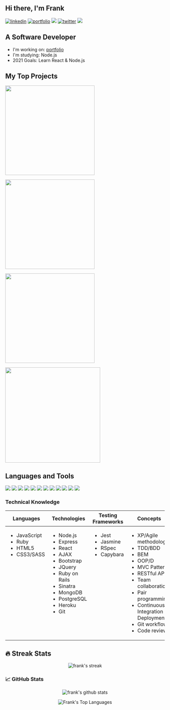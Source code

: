 ## Hi there, I'm Frank

<div align="left">
 <a href="https://www.linkedin.com/in/frank-mckenna-769b1815a/">
    <img alt="linkedin" title="My LinkedIn Page" src="https://img.shields.io/badge/LinkedIn-0077B5?style=for-the-badge&logo=linkedin&logoColor=white"></a>
     <a href="https://codepen.io/frankeez/details/PoNLopK">
    <img alt="portfolio" title="My Portfolio" src="https://img.shields.io/badge/Portfolio-3b5998?style=for-the-badge&logo=google-chrome&logoColor=1F222A"></a>
 <a href="mailto:frankmckenna@rocketmail.com">
  <img src="https://img.shields.io/badge/Email-%23D14836?style=for-the-badge&logo=gmail&logoColor=white"/></a>
  <a href="https://twitter.com/Frank60110202">
    <img alt="twitter" title="My Twitter" src="https://img.shields.io/badge/twitter-0A0A0A?style=for-the-badge&logo=twitter&logoColor=white"></a>
     <a href="https://www.codewars.com/users/frankmckenna2">
    <img src="https://img.shields.io/badge/CodeWars-%23AD2C27?style=for-the-badge&logo=codewars&logoColor=white"/></a>
 </div>
 
 ## A Software Developer
 
 - I'm working on: [portfolio](https://codepen.io/frankeez/details/PoNLopK)
 - I'm studying: Node.js
 - 2021 Goals: Learn React & Node.js

## My Top Projects

<p align ='left'>
  <a href ='https://github.com/frank-mck/bowling-challenge'><img width="282" src ="https://github-readme-stats.vercel.app/api/pin/?username=frank-mck&repo=bowling-challenge&show_icons=false&count_private=true&theme=react&hide_border=true&bg_color=1F222A"></a>

  <a href ='https://github.com/frank-mck/chitter-challenge'><img width="282" src ="https://github-readme-stats.vercel.app/api/pin/?username=frank-mck&repo=chitter-challenge&show_icons=false&count_private=true&theme=react&hide_border=true&bg_color=1F222A"></a>

 <a href ='https://github.com/frank-mck/bank-tech-test-js'><img width="282" src ="https://github-readme-stats.vercel.app/api/pin/?username=frank-mck&repo=bank-tech-test-js&show_icons=false&count_private=true&theme=react&hide_border=true&bg_color=1F222A"></a>
 
  <a href ='https://github.com/frank-mck/acebook-rails'><img width="300" src ="https://github-readme-stats.vercel.app/api/pin/?username=frank-mck&repo=acebook-rails&show_icons=false&count_private=true&theme=react&hide_border=true&bg_color=1F222A"></a>
 </p>

## Languages and Tools

<div align="left">
<!-- <img src="https://img.shields.io/badge/Node.js-339933?style=for-the-badge&logo=nodedotjs&logoColor=white"> -->
<img src="https://img.shields.io/badge/JavaScript-F7DF1E?style=for-the-badge&logo=javascript&logoColor=black">
<img src="https://img.shields.io/badge/React-20232A?style=for-the-badge&logo=react&logoColor=61DAFB">
<!-- <img src="https://img.shields.io/badge/Express.js-000000?style=for-the-badge&logo=express&logoColor=white"> -->
<img src="https://img.shields.io/badge/Jest-C21325?style=for-the-badge&logo=jest&logoColor=white">
 <img src="https://img.shields.io/badge/SASS-1572B6?style=for-the-badge&logo=sass&logoColor=white">
<img src="https://img.shields.io/badge/Ruby-CC342D?style=for-the-badge&logo=ruby&logoColor=white">
<img src="https://img.shields.io/badge/Ruby_on_Rails-CC0000?style=for-the-badge&logo=ruby-on-rails&logoColor=white">
 <img src="https://img.shields.io/badge/RSpec-CC342D?style=for-the-badge&logo=RSpec&logoColor=white">
<img src="https://img.shields.io/badge/HTML5-E34F26?style=for-the-badge&logo=html5&logoColor=white">
<img src="https://img.shields.io/badge/PostgreSQL-316192?style=for-the-badge&logo=postgresql&logoColor=white">
<img src="https://img.shields.io/badge/MongoDB-4EA94B?style=for-the-badge&logo=mongodb&logoColor=white">
<img src="https://img.shields.io/badge/Heroku-430098?style=for-the-badge&logo=heroku&logoColor=white">
<img src="https://img.shields.io/badge/Git-F05032?style=for-the-badge&logo=git&logoColor=white">
<!-- <img src="https://img.shields.io/badge/travis_CI-3EAAAF?style=for-the-badge&logo=travisci&logoColor=white"> -->
<div/>
 
 ### Technical Knowledge

<table>
  <thead>
    <tr>
      <th>Languages</th>
      <th>Technologies</th>
      <th>Testing Frameworks</th>
      <th>Concepts</th>
    </tr>
  </thead>
  <tbody>
    <tr>
      <td style="vertical-align: top">
        <ul>
          <li>JavaScript</li>
          <li>Ruby</li>
          <li>HTML5</li>
          <li>CSS3/SASS</li>
        </ul>
      </td>
      <td style="vertical-align: top">
        <ul>
          <li>Node.js</li>
          <li>Express</li>
          <li>React</li>
          <li>AJAX</li>
          <li>Bootstrap</li>
          <li>JQuery</li>
          <li>Ruby on Rails</li>
          <li>Sinatra</li>
          <li>MongoDB</li>
          <li>PostgreSQL</li>
          <li>Heroku</li>
          <li>Git</li>
        </ul>
      </td>
      <td style="vertical-align: top">
        <ul>
          <li>Jest</li>
          <li>Jasmine</li>
          <li>RSpec</li>
          <li>Capybara</li>
        </ul>
      </td>
      <td style="vertical-align: top">
        <ul>
          <li>XP/Agile methodology</li>
          <li>TDD/BDD</li>
          <li>BEM</li>
          <li>OOP/D</li>
          <li>MVC Pattern</li>
          <li>RESTful APIs</li>
          <li>Team collaboration</li>
          <li>Pair programming</li>
          <li>Continuous Integration & Deployment</li>
          <li>Git workflow</li>
          <li>Code review</li>
        </ul>
      </td>
    </tr>
  </tbody>
</table>
 
 ## 🔥 Streak Stats

<p align="center">
    <img title="My streak stats" alt="frank's streak" src="https://github-readme-streak-stats.herokuapp.com/?user=frank-mck&theme=black-ice&hide_border=true&stroke=0000&background=060A0CD0"/>
 </p>

 
 ### 📈 GitHub Stats

 <p align="center">
  <img src="https://github-readme-stats.vercel.app/api?username=frank-mck&show_icons=true&count_private=true&theme=react" alt ="frank's github stats" />
 </p>
  
 <p align="center">
  <img alt="Frank's Top Languages" src="https://github-readme-stats.vercel.app/api/top-langs/?username=frank-mck&langs_count=8&count_private=true&layout=compact&theme=react&hide_border=true&bg_color=0D1117&hide=html" />
 </p>
